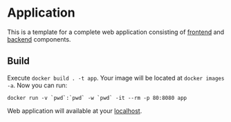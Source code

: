 # Application

This is a template for a complete web application consisting of [frontend](frontend) and [backend](backend) components.

## Build 

Execute `docker build . -t app`. Your image will be located at `docker images -a`. Now you can
run:

```shell
docker run -v `pwd`:`pwd` -w `pwd` -it --rm -p 80:8080 app
```

Web application will available at your [localhost](http://localhost/).



